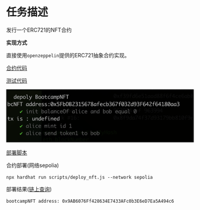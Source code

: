 # 任务描述

发行一个ERC721的NFT合约

**实现方式**

直接使用`openzeppelin`提供的ERC721抽象合约实现。

[合约代码](contracts/BootcampNFT.sol)

[测试代码](test/BootcampNFT.js)

![image.png](assets/image.png)

[部署脚本](scripts/deploy_nft.js)

合约部署(网络sepolia)

```
npx hardhat run scripts/deploy_nft.js --network sepolia
```

部署结果([链上查询](https://sepolia.etherscan.io/address/0x9ab6076ff428634e7433afc0b3e6ed7ea5a494c6))

```
bootcampNFT address: 0x9AB6076Ff428634E7433AFc0b3E6eD7Ea5A494c6
```
